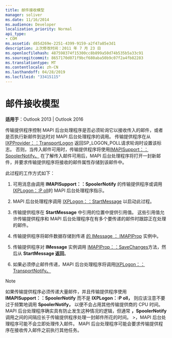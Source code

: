 ```yaml
---
title: 邮件接收模型
manager: soliver
ms.date: 11/16/2014
ms.audience: Developer
localization_priority: Normal
api_type:
- COM
ms.assetid: d85d269e-2251-4399-9159-a2f47a85e3d1
description: 上次修改时间：2011 年 7 月 23 日
ms.openlocfilehash: 487598374f15300cc8b899a50d74b535b5a33c91
ms.sourcegitcommit: 8657170d071f9bcf680aba50b9c07f2a4fb82283
ms.translationtype: MT
ms.contentlocale: zh-CN
ms.lasthandoff: 04/28/2019
ms.locfileid: "33415115"
---
```

# <a name="message-reception-model"></a>邮件接收模型

  
  
**适用于**：Outlook 2013 | Outlook 2016 
  
传输提供程序控制 MAPI 后台处理程序是否必须轮询它以接收传入的邮件，或者是否执行新邮件到达时对 MAPI 后台处理程序的调用。 传输提供程序在从 [IXPProvider：：TransportLogon](ixpprovider-transportlogon.md) 返回SP_LOGON_POLL请求轮询时设置该标志。 否则，当传入邮件可用时，传输提供程序将使用[IMAPISupport：：SpoolerNotify。](imapisupport-spoolernotify.md) 在了解传入邮件可用后，MAPI 后台处理程序将打开一封新邮件，并要求传输提供程序将接收的邮件属性存储到该邮件中。 
  
此过程的工作方式如下：
  
1. 可用消息由调用 **IMAPISupport：：SpoolerNotify** 的传输提供程序或调用 [IXPLogon：:P oll](ixplogon-poll.md)的 MAPI 后台处理程序指示。
    
2. MAPI 后台处理程序调用 [IXPLogon：：StartMessage](ixplogon-startmessage.md) 以启动此过程。 
    
3. 传输提供程序在 **StartMessage** 中引用的位置中提供引用值。 这些引用值允许传输提供程序和 MAPI 后台处理程序在有多个要传递的邮件时跟踪正在处理的邮件。
    
4. 传输提供程序将邮件数据存储到传递 [的 IMessage ： IMAPIProp](imessageimapiprop.md) 实例中。 
    
5. 传输提供程序对 **IMessage** 实例调用 [IMAPIProp：：SaveChanges](imapiprop-savechanges.md)方法，然后从 **StartMessage 返回**。
    
6. 如果必须停止邮件传递，MAPI 后台处理程序将调用[IXPLogon：：TransportNotify。](ixplogon-transportnotify.md) 
    
> [!NOTE]
> 如果传输提供程序必须传递大量邮件，并且传输提供程序使用 **IMAPISupport：：SpoolerNotify** 而不是 **IXPLogon：:P oll，** 则应该注意不要过于频繁地调用 **SpoolerNotify，** 以便不会占用其他传输提供商的 CPU 时间。 MAPI 后台处理程序确实具有防止发生这种情况的逻辑，但通常 **，SpoolerNotify** 调用之间的间隔应长于传输提供程序处理一封邮件所花的时间。 >，MAPI 后台处理程序可能不会立即处理传入邮件。 MAPI 后台处理程序可能会要求传输提供程序在接收传入邮件之前执行其他任务。 
  

